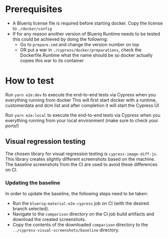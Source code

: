 # Prerequisites

* A Blueriq license file is required before starting docker. Copy the license to `./docker/config`
* If for any reason another version of Blueriq Runtime needs to be tested this could be achieved by doing the following:
  * Go to `prepare.cmd` and change the version number on top
  * OR put a war in `./cypress/docker/preparations`, check the Dockerfile.Runtime what the name should be so docker
    actually copies this war to its container

# How to test
Run `yarn e2e:dev` to execute the end-to-end tests via Cypress when you everything running from docker
This will first start docker with a runtime, customerdata and dcm list and after completion it will start the Cypress UI

Run `yarn e2e:local` to execute the end-to-end tests via Cypress when you everything running from your local environment (make sure to check your ports!)

## Visual regression testing

The chosen library for visual regression testing is `cypress-image-diff-js`. 
This library creates slightly different screenshots based on the machine. 
The baseline screenshots from the CI are used to avoid these differences on CI. 

### Updating the baseline

In order to update the baseline, the following steps need to be taken:
* Run the `blueriq-material-e2e-cypress` job on CI (with the desired branch selected).
* Navigate to the `comparison` directory on the CI job build artifacts and download the created screenshots.
* Copy the contents of the downloaded `comparison` directory to the `../cypress-visual-screenshots/baseline` directory.



